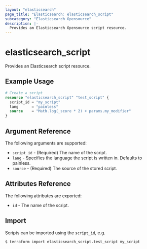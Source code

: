 ```yaml
---
layout: "elasticsearch"
page_title: "Elasticsearch: elasticsearch_script"
subcategory: "Elasticsearch Opensource"
description: |-
  Provides an Elasticsearch Opensource script resource.
---
```


# elasticsearch_script

Provides an Elasticsearch script resource.

## Example Usage

```tf
# Create a script
resource "elasticsearch_script" "test_script" {
  script_id = "my_script"
  lang      = "painless"
  source    = "Math.log(_score * 2) + params.my_modifier"
}
```

## Argument Reference

The following arguments are supported:

* `script_id` - (Required) The name of the script.
* `lang` - Specifies the language the script is written in. Defaults to painless.
* `source` - (Required) The source of the stored script.

## Attributes Reference

The following attributes are exported:

* `id` - The name of the script.

## Import

Scripts can be imported using the `script_id`, e.g.

```sh
$ terraform import elasticsearch_script.test_script my_script
```
